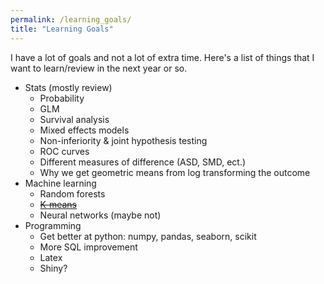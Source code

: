 ```yaml
---
permalink: /learning_goals/
title: "Learning Goals"
---
```


I have a lot of goals and not a lot of extra time. Here's a list of things that I want to learn/review in the next year or so.

* Stats (mostly review)  
  - Probability
  - GLM
  - Survival analysis
  - Mixed effects models
  - Non-inferiority & joint hypothesis testing
  - ROC curves
  - Different measures of difference (ASD, SMD, ect.)
  - Why we get geometric means from log transforming the outcome
* Machine learning
  - Random forests
  - [~~K-means~~](https://svenhalvorson.github.io/party_page/portfolio/k_means)
  - Neural networks (maybe not)
* Programming
  - Get better at python: numpy, pandas, seaborn, scikit
  - More SQL improvement
  - Latex
  - Shiny?
